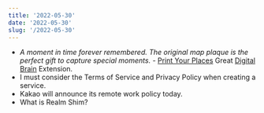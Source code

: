 ```yaml
---
title: '2022-05-30'
date: '2022-05-30'
slug: '/2022-05-30'
---
```


- _A moment in time forever remembered. The original map plaque is the perfect gift to capture special moments._ - [Print Your Places](https://printyourplaces.com/) Great [Digital Brain](../Areas/Digital%20Brain.md) Extension.
- I must consider the Terms of Service and Privacy Policy when creating a service.
- Kakao will announce its remote work policy today.
- What is Realm Shim?
